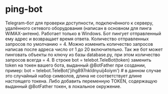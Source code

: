 ﻿# ping-bot
Telegram-бот для проверки доступности, подключённого к серверу, 
удалённого сетевого оборудования (написан в основном для пинга WiMAX-антенн). 
Работает только в Windows.
Бот пингует отправленный ему адрес и возвращает время ответа. 
Количество отправленных запросов по умолчанию = 4. Можно изменить количество 
запросов написав после адреса число от 1 до 20 включительно. 
Так же бот может пинговать объекты по ключу из базы database.py, 
при этом количество запросов всегда = 4.
В строке bot = telebot.TeleBot(token) заменить token на токен вашего бота, 
выданный @BotFather при создании, пример: 
bot = telebot.TeleBot('jihg897nkldnyuij4oiym') # в данном случае это случайный 
набор символов, длина не соответствует длине настоящего токена.
Либо добавить переменную TOKEN, содержащую выданный @BotFather токен, 
в локальное окружение.